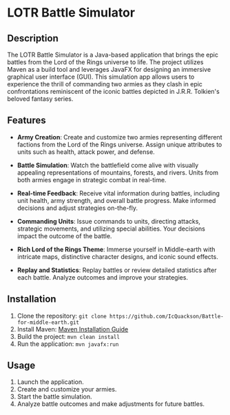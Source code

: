 # LOTR Battle Simulator

## Description

The LOTR Battle Simulator is a Java-based application that brings the epic battles from the Lord of the Rings universe to life. The project utilizes Maven as a build tool and leverages JavaFX for designing an immersive graphical user interface (GUI). This simulation app allows users to experience the thrill of commanding two armies as they clash in epic confrontations reminiscent of the iconic battles depicted in J.R.R. Tolkien's beloved fantasy series.

## Features

- **Army Creation**: Create and customize two armies representing different factions from the Lord of the Rings universe. Assign unique attributes to units such as health, attack power, and defense.

- **Battle Simulation**: Watch the battlefield come alive with visually appealing representations of mountains, forests, and rivers. Units from both armies engage in strategic combat in real-time.

- **Real-time Feedback**: Receive vital information during battles, including unit health, army strength, and overall battle progress. Make informed decisions and adjust strategies on-the-fly.

- **Commanding Units**: Issue commands to units, directing attacks, strategic movements, and utilizing special abilities. Your decisions impact the outcome of the battle.

- **Rich Lord of the Rings Theme**: Immerse yourself in Middle-earth with intricate maps, distinctive character designs, and iconic sound effects.

- **Replay and Statistics**: Replay battles or review detailed statistics after each battle. Analyze outcomes and improve your strategies.

## Installation

1. Clone the repository: `git clone https://github.com/IcQuackson/Battle-for-middle-earth.git`
2. Install Maven: [Maven Installation Guide](https://maven.apache.org/install.html)
3. Build the project: `mvn clean install`
4. Run the application: `mvn javafx:run`

## Usage

1. Launch the application.
2. Create and customize your armies.
3. Start the battle simulation.
4. Analyze battle outcomes and make adjustments for future battles.
